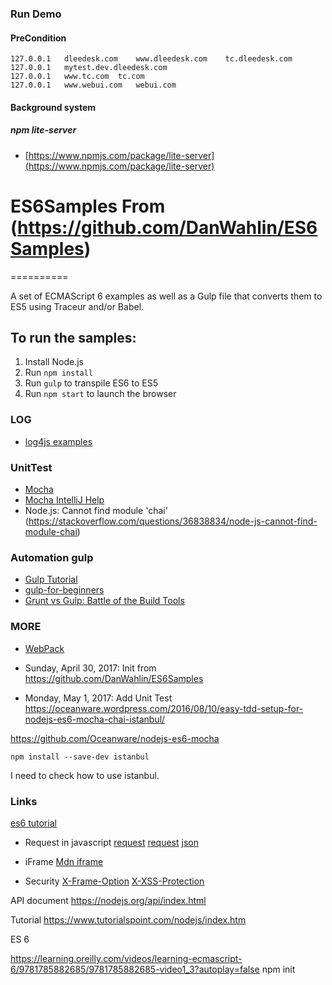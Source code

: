 

### Run Demo

#### PreCondition
```jshelllanguage
127.0.0.1	dleedesk.com	www.dleedesk.com	tc.dleedesk.com
127.0.0.1	mytest.dev.dleedesk.com
127.0.0.1	www.tc.com	tc.com
127.0.0.1	www.webui.com	webui.com
```

#### Background system
##### npm lite-server 
- [https://www.npmjs.com/package/lite-server](https://www.npmjs.com/package/lite-server)



# ES6Samples From (https://github.com/DanWahlin/ES6Samples)
==========

A set of ECMAScript 6 examples as well as a Gulp file that converts them to ES5 using Traceur and/or Babel.

## To run the samples:

1. Install Node.js
1. Run `npm install`
1. Run `gulp` to transpile ES6 to ES5
1. Run `npm start` to launch the browser



### LOG
- [log4js examples](https://github.com/log4js-node/log4js-example)

### UnitTest
- [Mocha](https://mochajs.org/)
- [Mocha IntelliJ Help](https://www.jetbrains.com/help/idea/running-unit-tests-on-mocha.html)
- Node.js: Cannot find module 'chai' (https://stackoverflow.com/questions/36838834/node-js-cannot-find-module-chai)

### Automation gulp
- [Gulp Tutorial](https://www.sitepoint.com/introduction-gulp-js/)
- [gulp-for-beginners](https://css-tricks.com/gulp-for-beginners/)
- [Grunt vs Gulp: Battle of the Build Tools](https://deliciousbrains.com/grunt-vs-gulp-battle-build-tools/)

### MORE
- [WebPack](https://webpack.js.org/guides/getting-started/)



- Sunday, April 30, 2017: Init from https://github.com/DanWahlin/ES6Samples
- Monday, May 1, 2017: Add Unit Test https://oceanware.wordpress.com/2016/08/10/easy-tdd-setup-for-nodejs-es6-mocha-chai-istanbul/

https://github.com/Oceanware/nodejs-es6-mocha
```
npm install --save-dev istanbul
```
I need to check how to use istanbul.

### Links
[es6 tutorial](https://www.tutorialspoint.com/es6/es6_tutorial.pdf)
* Request in javascript
[request](https://blog.garstasio.com/you-dont-need-jquery/ajax/)
[request](https://stackoverflow.com/questions/12693947/how-to-send-json-instead-of-a-query-string-with-ajax)
[json](https://stackoverflow.com/questions/39519246/make-xmlhttprequest-post-using-json)
* iFrame
[Mdn iframe](https://developer.mozilla.org/en-US/docs/Web/HTML/Element/iframe)

* Security
[X-Frame-Option](https://developer.mozilla.org/en-US/docs/Web/HTTP/Headers/X-Frame-Options)
[X-XSS-Protection](https://developer.mozilla.org/en-US/docs/Web/HTTP/Headers/X-XSS-Protection)


API document
https://nodejs.org/api/index.html

Tutorial
https://www.tutorialspoint.com/nodejs/index.htm

ES 6

https://learning.oreilly.com/videos/learning-ecmascript-6/9781785882685/9781785882685-video1_3?autoplay=false
npm init
